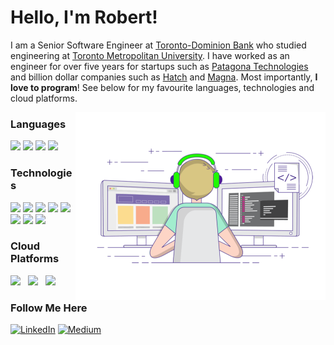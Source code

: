 # Hello, I'm Robert!

I am a Senior Software Engineer at <a href="https://www.td.com/ca/en/about-td/">Toronto-Dominion Bank</a> who studied engineering at <a href="https://www.torontomu.ca/">Toronto Metropolitan University</a>. I have worked as an engineer for over five years for startups such as <a href="https://patagona.ca/">Patagona Technologies</a> and billion dollar companies such as <a href='https://hatch.com'>Hatch</a> and <a href='https://magna.com'>Magna</a>. Most importantly, <b>I love to program</b>! See below for my favourite languages, technologies and cloud platforms.

<img align="right" alt="GIF" src="https://raw.githubusercontent.com/devSouvik/devSouvik/master/gif3.gif" width="400"/>

### Languages
<img src = 'https://github.com/MarikIshtar007/MarikIshtar007/blob/master/images/python2.png' height='30'/> <img src='https://github.com/MarikIshtar007/MarikIshtar007/blob/master/images/java.svg' height='30'/> <img src= 'https://github.com/MarikIshtar007/MarikIshtar007/blob/master/images/js.svg' height='30'/> <img src='https://cdn-icons-png.flaticon.com/128/2772/2772128.png' height='30'/>


 ### Technologies
 <img src='https://github.com/MarikIshtar007/MarikIshtar007/blob/master/images/git.svg' height='30'/> <img src='https://www.docker.com/wp-content/uploads/2022/03/vertical-logo-monochromatic.png' height='30'/> <img src='https://wiki.postgresql.org/images/thumb/a/a4/PostgreSQL_logo.3colors.svg/116px-PostgreSQL_logo.3colors.svg.png' height='30'/> <img src='https://upload.wikimedia.org/wikipedia/commons/thumb/2/2d/Tensorflow_logo.svg/230px-Tensorflow_logo.svg.png?20170429160244' height='30'/> <img src='https://github.com/MarikIshtar007/MarikIshtar007/blob/master/images/flask.png' height='30'/> <img src='https://cdn4.iconfinder.com/data/icons/logos-3/600/React.js_logo-1024.png' height='30'/> <img src='https://upload.wikimedia.org/wikipedia/commons/thumb/9/95/Vue.js_Logo_2.svg/1024px-Vue.js_Logo_2.svg.png?20170919082558' height='28'/> <img src='https://seeklogo.com/images/A/angular-logo-B76B1CDE98-seeklogo.com.png' height='30'/> 


### Cloud Platforms
<img src='https://cdn.worldvectorlogo.com/logos/amazon-web-services.svg' height='30'/> &nbsp; <img src='https://cdn.worldvectorlogo.com/logos/microsoft-azure-2.svg' height='25'/> &nbsp; <img src='https://cdn.worldvectorlogo.com/logos/google-cloud-3.svg' height='25'/>


### Follow Me Here
<a href="https://www.linkedin.com/in/r-prater/" target="_blank"><img alt="LinkedIn" src="https://img.shields.io/badge/linkedin-%230077B5.svg?&style=for-the-badge&logo=linkedin&logoColor=white" /></a>
<a href="https://medium.com/@robcprater" target="_blank"><img alt="Medium" src="https://img.shields.io/badge/medium-%2312100E.svg?&style=for-the-badge&logo=medium&logoColor=white" /></a>
